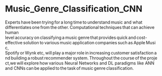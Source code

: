 # Music_Genre_Classification_CNN

Experts have been trying for a long time to understand music and what differentiates one from the other. Computational techniques that can achieve human level accuracy on classifying a music genre that provides quick and cost-effective solution to various music application companies such as Apple Music, Spotify or Wynk etc, will play a major role in increasing customer satisfaction and building a robust recommender system. Throughout the course of the project,we will explore how various Neural Networks and DL paradigms like ANN and CNNs can be applied to the task of music genre classification.
